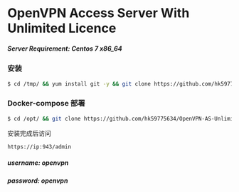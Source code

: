 # OpenVPN Access Server With Unlimited Licence
##### Server Requirement: **Centos 7 x86_64**

### 安装

```sh
$ cd /tmp/ && yum install git -y && git clone https://github.com/hk59775634/OpenVPN-AS-Unlimited-By-Docker && cd OpenVPN-AS-Unlimited-By-Docker/ && sed -i -e 's/\r$//' centos7.sh && chmod 755 centos7.sh && ./centos7.sh
```

### Docker-compose 部署

```sh
$ cd /opt/ && git clone https://github.com/hk59775634/OpenVPN-AS-Unlimited-By-Docker && cd OpenVPN-AS-Unlimited-By-Docker/ && docker-compose up -d
```

安装完成后访问
```sh
https://ip:943/admin
```

#####  username: openvpn
#####  password: openvpn
